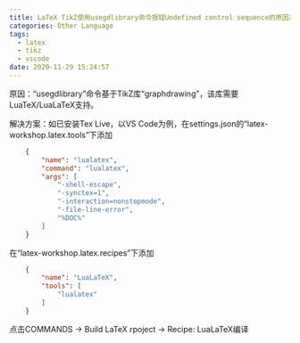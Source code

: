 ```yaml
---
title: LaTeX TikZ使用usegdlibrary命令报错Undefined control sequence的原因及解决方案
categories: Other Language
tags:
  - latex
  - tikz
  - vscode
date: 2020-11-29 15:24:57
---
```


原因：“usegdlibrary”命令基于TikZ库“graphdrawing”，该库需要LuaTeX/LuaLaTeX支持。

解决方案：如已安装Tex Live，以VS Code为例，在settings.json的“latex-workshop.latex.tools”下添加

```json
    {
        "name": "lualatex",
        "command": "lualatex",
        "args": [
            "-shell-escape",
            "-synctex=1",
            "-interaction=nonstopmode",
            "-file-line-error",
            "%DOC%"
        ]
    }
```
在“latex-workshop.latex.recipes”下添加

```json
    {
        "name": "LuaLaTeX",
        "tools": [
            "lualatex"
        ]
    }
```
点击COMMANDS -> Build LaTeX rpoject -> Recipe: LuaLaTeX编译